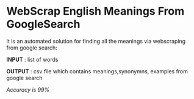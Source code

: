 # WebScrap English Meanings From GoogleSearch


It is an automated solution for finding all the meanings via webscraping from google search:

**INPUT** : list of words 

**OUTPUT** : csv file which contains meanings,synonymns, examples from google search

_Accuracy is 99%_
